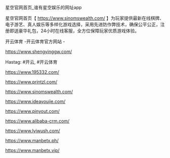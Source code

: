 星空官网首页_谁有星空娱乐的网址app

星空官网首页【 https://www.sinomswealth.com/ 】为玩家提供最新在线棋牌、电子游艺、真人娱乐等多样化游戏选择，采用先进防作弊技术，确保公平公正，注册即送豪华礼包，24小时在线客服，全方位保障玩家优质游戏体验。

开云体育 -开云体育官方网站 -

https://www.shengyinggw.com/

Hastag: #开云, #开云体育

https://www.195332.com/

https://www.printzl.com/

https://www.sinomswealth.com/

https://www.ideayoujie.com/

https://www.pinyout.com/

https://www.alibaba-crm.com/

https://www.lyiwush.com/

https://www.manbetx.ph/

https://www.manbetx.vip/
